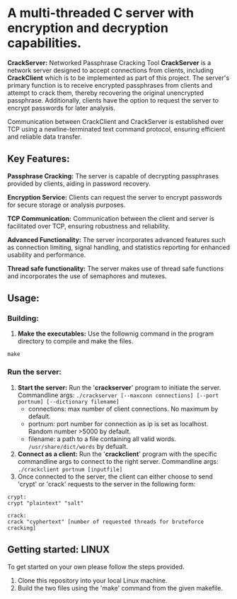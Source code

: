 # A multi-threaded C server with encryption and decryption capabilities.

**CrackServer:** Networked Passphrase Cracking Tool
**CrackServer** is a network server designed to accept connections from clients, including **CrackClient** which is to be implemented as part of this project. The server's primary function is to receive encrypted passphrases from clients and attempt to crack them, thereby recovering the original unencrypted passphrase. Additionally, clients have the option to request the server to encrypt passwords for later analysis.

Communication between CrackClient and CrackServer is established over TCP using a newline-terminated text command protocol, ensuring efficient and reliable data transfer.

## Key Features:  
**Passphrase Cracking:** The server is capable of decrypting passphrases provided by clients, aiding in password recovery.  
  
**Encryption Service:** Clients can request the server to encrypt passwords for secure storage or analysis purposes.  
  
**TCP Communication:** Communication between the client and server is facilitated over TCP, ensuring robustness and reliability.  
  
**Advanced Functionality:** The server incorporates advanced features such as connection limiting, signal handling, and statistics reporting for enhanced usability and performance.

**Thread safe functionality:** The server makes use of thread safe functions and incorporates the use of semaphores and mutexes.

## Usage:
### Building:
1. **Make the executables:** Use the follownig command in the program directory to compile and make the files.
```
make
```
### Run the server:  
1. **Start the server:** Run the '**crackserver**' program to initiate the server.  
   Commandline args: `./crackserver [--maxconn connections] [--port portnum] [--dictionary filename]`
     - connections: max number of client connections. No maximum by default.
     - portnum: port number for connection as ip is set as localhost. Random number >5000 by default.
     - filename: a path to a file containing all valid words. `/usr/share/dict/words` by defualt.
3. **Connect as a client:** Run the '**crackclient**' program with the specific commandline args to connect to the right server.
   Commandline args: `./crackclient portnum [inputfile]`
4. Once connected to the server, the client can either choose to send 'crypt' or 'crack' requests to the server in the following form:  
```
crypt:
crypt "plaintext" "salt"  

crack:
crack "cyphertext" [number of requested threads for bruteforce cracking]
```

## Getting started: LINUX
To get started on your own please follow the steps provided.
1. Clone this repository into your local Linux machine.
2. Build the two files using the 'make' command from the given makefile.
